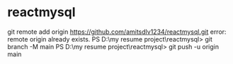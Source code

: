 # reactmysql

 git remote add origin https://github.com/amitsdlv1234/reactmysql.git
error: remote origin already exists.
PS D:\my resume project\reactmysql> git branch -M main
PS D:\my resume project\reactmysql> git push -u origin main
